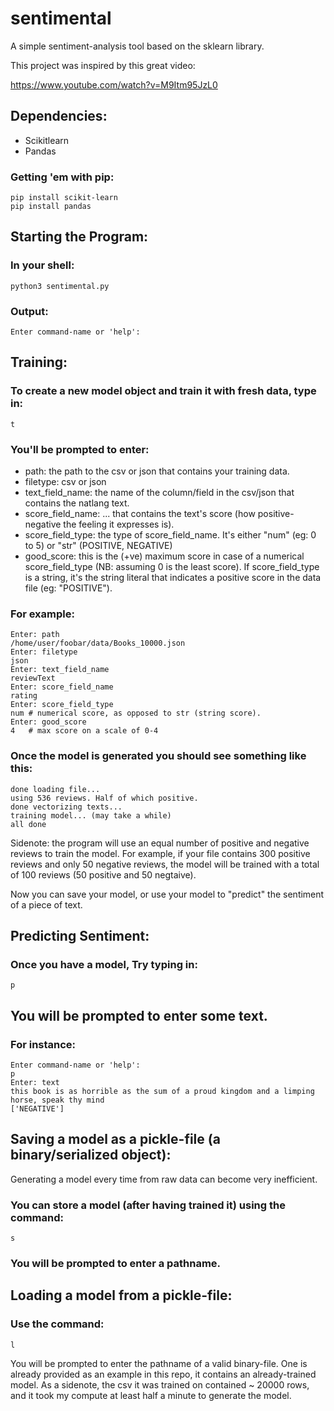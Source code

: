 # sentimental
A simple sentiment-analysis tool based on the sklearn library.

This project was inspired by this great video:

https://www.youtube.com/watch?v=M9Itm95JzL0


## Dependencies:
* Scikitlearn
* Pandas

### Getting 'em with pip:

```
pip install scikit-learn
pip install pandas
```



## Starting the Program:

### In your shell:

```
python3 sentimental.py
```
### Output:

```
Enter command-name or 'help':
```

## Training:

### To create a new model object and train it with fresh data, type in:

```
t
```
### You'll be prompted to enter:

* path: the path to the csv or json that contains your training data.
* filetype: csv or json
* text_field_name: the name of the column/field in the csv/json that contains the natlang text.
* score_field_name: ... that contains the text's score (how positive-negative the feeling it expresses is).
* score_field_type: the type of score_field_name. It's either "num" (eg: 0 to 5) or "str" (POSITIVE, NEGATIVE)
* good_score: this is the (+ve) maximum score in case of a numerical score_field_type (NB: assuming 0 is the least score). If score_field_type is a string, it's the string literal that indicates a positive score in the data file (eg: "POSITIVE").

### For example:

```
Enter: path
/home/user/foobar/data/Books_10000.json
Enter: filetype
json
Enter: text_field_name
reviewText
Enter: score_field_name
rating 
Enter: score_field_type
num # numerical score, as opposed to str (string score).
Enter: good_score
4   # max score on a scale of 0-4
```



### Once the model is generated you should see something like this:

```
done loading file...
using 536 reviews. Half of which positive.
done vectorizing texts...
training model... (may take a while)
all done
```

Sidenote: the program will use an equal number of positive and negative reviews to train the model. For example, if your file contains 300 positive reviews and only 50 negative reviews, the model will be trained with a total of 100 reviews (50 positive and 50 negtaive).

Now you can save your model, or use your model to "predict" the sentiment of a piece of text.

## Predicting Sentiment:

### Once you have a model, Try typing in:

```
p
```
## You will be prompted to enter some text.

### For instance:

```
Enter command-name or 'help':
p
Enter: text
this book is as horrible as the sum of a proud kingdom and a limping horse, speak thy mind
['NEGATIVE']
```

## Saving a model as a pickle-file (a binary/serialized object):

Generating a model every time from raw data can become very inefficient.

### You can store a model (after having trained it) using the command:

```
s
```

### You will be prompted to enter a pathname.


## Loading a model from a pickle-file:

### Use the command:

```
l
```
You will be prompted to enter the pathname of a valid binary-file. One is already provided as an example in this repo, it contains an already-trained model. As a sidenote, the csv it was trained on contained ~ 20000 rows, and it took my compute at least half a minute to generate the model.











